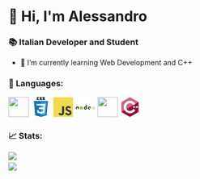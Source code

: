 # 👋 Hi, I'm Alessandro</h1>
### 📚 Italian Developer and Student

- 🌱 I’m currently learning Web Development and C++

### 📙 Languages:
<p>
    <!-- html --> <img style="filter: drop-shadow(5px 5px 5px white);" src="https://upload.wikimedia.org/wikipedia/commons/thumb/6/61/HTML5_logo_and_wordmark.svg/512px-HTML5_logo_and_wordmark.svg.png" width="40" height="40">
    <!-- css --> <img src="https://raw.githubusercontent.com/devicons/devicon/master/icons/css3/css3-original-wordmark.svg"width="40" height="40">
    <!-- js --> <img src="https://raw.githubusercontent.com/devicons/devicon/master/icons/javascript/javascript-original.svg"width="40" height="40">
    <!-- nodejs --> <img src="https://raw.githubusercontent.com/devicons/devicon/master/icons/nodejs/nodejs-original-wordmark.svg"width="40" height="40">
    <!-- go --> <img src="https://go.dev/blog/go-brand/Go-Logo/PNG/Go-Logo_Aqua.png" width="40" height="40">
    <!-- c++ --> <img src="https://raw.githubusercontent.com/devicons/devicon/master/icons/cplusplus/cplusplus-original.svg"width="40" height="40">
</p>

### 📈 Stats:
<img src="https://github-readme-stats.vercel.app/api/top-langs?username=ale-006&show_icons=true&locale=en&layout=compact&radius=20"/><br>
<img align="center" src="https://github-readme-stats.vercel.app/api?username=ale-006&hide=stars,prs,issues&show_icons=true&border_radius=20"/>
